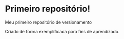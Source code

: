 # Primeiro repositório!
 Meu primeiro repositório de versionamento 
 
 Criado de forma exemplificada para fins de aprendizado.
